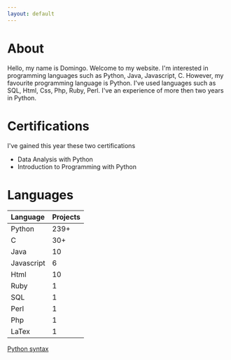 ```yaml
---
layout: default
---
```



[//]: <> (Text can be **bold**, _italic_, or ~~strikethrough~~.)
# About
Hello, my name is Domingo.
Welcome to my website.
I'm interested in programming languages such as Python, Java, Javascript, C.
However, my favourite programming language is Python.
I've used languages such as SQL, Html, Css, Php, Ruby, Perl.
I've an experience of more then two years in Python.

# Certifications

I've gained this year these two certifications


* Data Analysis with Python
* Introduction to Programming with Python

# Languages

| Language     | Projects |
|:-------------|:------   |
| Python       | 239+     |
| C            | 30+      |
| Java         | 10       |
| Javascript   | 6        |
| Html         | 10  
| Ruby         | 1
| SQL          | 1
| Perl         | 1 
| Php          | 1
| LaTex        | 1


[Python syntax](./another-page.html)
